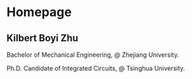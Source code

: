 # Homepage

## Kilbert Boyi Zhu

Bachelor of Mechanical Engineering, @ Zhejiang University.

Ph.D. Candidate of Integrated Circuits, @ Tsinghua University.
